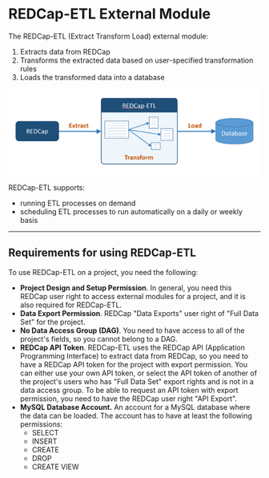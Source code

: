 <!-- =================================================
Copyright (C) 2019 The Trustees of Indiana University
SPDX-License-Identifier: BSD-3-Clause
================================================== -->

REDCap-ETL External Module
=================================

The REDCap-ETL (Extract Transform Load) external module:

1. Extracts data from REDCap
2. Transforms the extracted data based on user-specified transformation rules
3. Loads the transformed data into a database

![REDCap-ETL](./resources/redcap-etl.png)


REDCap-ETL supports:

* running ETL processes on demand
* scheduling ETL processes to run automatically on a daily or weekly basis


---

Requirements for using REDCap-ETL
--------------------------------------

To use REDCap-ETL on a project, you need the following:

* **Project Design and Setup Permission**. In general, you need this REDCap user
    right to access external modules for a project,
    and it is also required for REDCap-ETL.
* **Data Export Permission**. REDCap "Data Exports" user right of
    "Full Data Set" for the project.
* **No Data Access Group (DAG)**. You need to have access to
    all of the project's fields, so you cannot 
    belong to a DAG.
* **REDCap API Token**. REDCap-ETL uses the REDCap API (Application
    Programming Interface) to extract data from REDCap, so you need to have
    a REDCap API token for the project with export permission. You can either use your
    own API token, or select the API token of another of the project's users who
    has "Full Data Set" export rights and is not in a data access group. To be able to request an API token with export
    permission, you need to have the REDCap user right "API Export".
* **MySQL Database Account.** An account for a MySQL database where the data can be loaded. The account has to
    have at least the following permissions:
    * SELECT
    * INSERT
    * CREATE
    * DROP
    * CREATE VIEW

